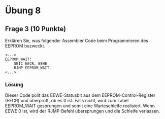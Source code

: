 # Übung 8
## Frage 3 (10 Punkte)

Erklären Sie, was folgender Assembler Code beim Programmieren des EEPROM bezweckt.
```
<...>
EEPROM_WAIT:
    SBIC EECR, EEWE
    RJMP EEPROM_WAIT
<...>
```

### Lösung
Dieser Code pollt das EEWE-Statusbit aus dem EEPROM-Control-Register (EECR) und überprüft, ob es 0 ist. Falls nicht, wird zum Label EEPROM_WAIT gesprungen und somit eine Warteschleife realisiert. Wenn EEWE 0 ist, wird der RJMP-Befehl übersprungen und die Schleife verlassen.
